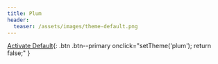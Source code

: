 ```yaml
---
title: Plum
header:
  teaser: /assets/images/theme-default.png
---
```

[Activate Default](#){: .btn .btn--primary onclick="setTheme('plum'); return false;" }
